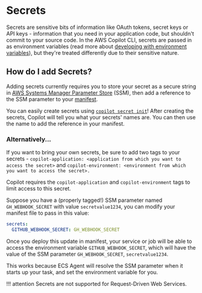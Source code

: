 # Secrets

Secrets are sensitive bits of information like OAuth tokens, secret keys or API keys - information that you need in your application code, but shouldn't commit to your source code. In the AWS Copilot CLI, secrets are passed in as environment variables (read more about [developing with environment variables](../developing/environment-variables.en.md)), but they're treated differently due to their sensitive nature. 

## How do I add Secrets?

Adding secrets currently requires you to store your secret as a secure string in [AWS Systems Manager Parameter Store](https://docs.aws.amazon.com/systems-manager/latest/userguide/systems-manager-parameter-store.html) (SSM), then add a reference to the SSM parameter to your [manifest](../manifest/overview.en.md). 

You can easily create secrets using [`copilot secret init`](https://aws.github.io/copilot-cli/docs/commands/secret-init/)! After creating the secrets, Copilot will tell you what your secrets' names are. You can then use the name to add the reference in your manifest. 

### Alternatively...

If you want to bring your own secrets, be sure to add two tags to your secrets - `copilot-application: <application from which you want to access the secret>` and 
`copilot-environment: <environment from which you want to access the secret>.`

Copilot requires the `copilot-application` and `copilot-environment` tags to limit access to this secret.  

Suppose you have a (properly tagged!) SSM parameter named `GH_WEBHOOK_SECRET` with value `secretvalue1234`, you can modify your manifest file to pass in this value:

```yaml
secrets:                      
  GITHUB_WEBHOOK_SECRET: GH_WEBHOOK_SECRET  
```

Once you deploy this update in manifest, your service or job will be able to access the environment variable `GITHUB_WEBHOOK_SECRET`, which will have the value of the SSM parameter `GH_WEBHOOK_SECRET`, `secretvalue1234`.

This works because ECS Agent will resolve the SSM parameter when it starts up your task, and set the environment variable for you.

!!! attention
    Secrets are not supported for Request-Driven Web Services.

